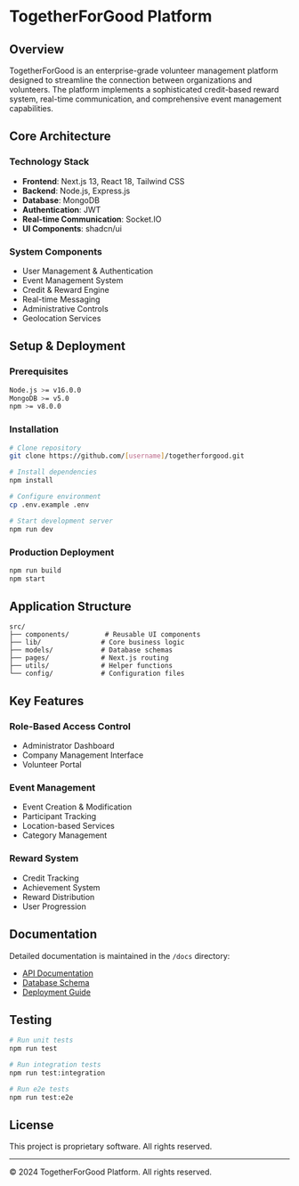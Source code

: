# TogetherForGood Platform

## Overview
TogetherForGood is an enterprise-grade volunteer management platform designed to streamline the connection between organizations and volunteers. The platform implements a sophisticated credit-based reward system, real-time communication, and comprehensive event management capabilities.

## Core Architecture

### Technology Stack
- **Frontend**: Next.js 13, React 18, Tailwind CSS
- **Backend**: Node.js, Express.js
- **Database**: MongoDB
- **Authentication**: JWT
- **Real-time Communication**: Socket.IO
- **UI Components**: shadcn/ui

### System Components
- User Management & Authentication
- Event Management System
- Credit & Reward Engine
- Real-time Messaging
- Administrative Controls
- Geolocation Services

## Setup & Deployment

### Prerequisites
```bash
Node.js >= v16.0.0
MongoDB >= v5.0
npm >= v8.0.0
```

### Installation
```bash
# Clone repository
git clone https://github.com/[username]/togetherforgood.git

# Install dependencies
npm install

# Configure environment
cp .env.example .env

# Start development server
npm run dev
```

### Production Deployment
```bash
npm run build
npm start
```

## Application Structure
```
src/
├── components/         # Reusable UI components
├── lib/               # Core business logic
├── models/            # Database schemas
├── pages/             # Next.js routing
├── utils/             # Helper functions
└── config/            # Configuration files
```

## Key Features

### Role-Based Access Control
- Administrator Dashboard
- Company Management Interface
- Volunteer Portal

### Event Management
- Event Creation & Modification
- Participant Tracking
- Location-based Services
- Category Management

### Reward System
- Credit Tracking
- Achievement System
- Reward Distribution
- User Progression

## Documentation
Detailed documentation is maintained in the `/docs` directory:
- [API Documentation](docs/API.md)
- [Database Schema](docs/Schema.md)
- [Deployment Guide](docs/Deployment.md)

## Testing
```bash
# Run unit tests
npm run test

# Run integration tests
npm run test:integration

# Run e2e tests
npm run test:e2e
```

## License
This project is proprietary software. All rights reserved.

---
© 2024 TogetherForGood Platform. All rights reserved.
